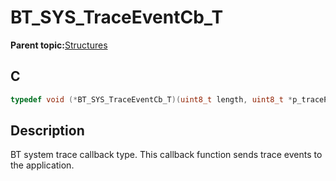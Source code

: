 # BT\_SYS\_TraceEventCb\_T

**Parent topic:**[Structures](GUID-2E5A432D-3327-49F3-86C5-ED32E0EE0630.md)

## C

```c
typedef void (*BT_SYS_TraceEventCb_T)(uint8_t length, uint8_t *p_tracePayload);
```

## Description

BT system trace callback type. This callback function sends trace events to the application.

